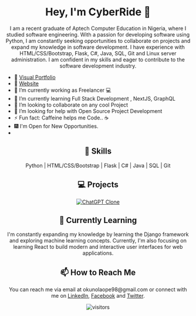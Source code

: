 <!--- Title -->
<h1 align="center">Hey, I'm CyberRide 👋</h1>
<!--- Introduction -->
<p align="center">I am a recent graduate of Aptech Computer Education in Nigeria, where I studied software engineering. With a passion for developing software using Python, I am constantly seeking opportunities to collaborate on projects and expand my knowledge in software development. I have experience with HTML/CSS/Bootstrap, Flask, C#, Java, SQL, Git and Linux server administration. I am confident in my skills and eager to contribute to the software development industry.</p>


- 🎪 [Visual Portfolio](#)
- 🚩 [Website](#)
- 🔭 I’m currently working as Freelancer 💻
- 🌱 I’m currently learning Full Stack Development , NextJS, GraphQL
- 👯 I’m looking to collaborate on any cool Project
- 🤔 I’m looking for help with Open Source Project Development 
- ⚡ Fun fact: Caffeine helps me Code.. ☕
- 🎆 I'm Open for New Opportunities.
- <!--- Skills -->
<h2 align="center">🚀 Skills</h2>
<p align="center">Python | HTML/CSS/Bootstrap | Flask | C# | Java | SQL | Git</p>

<!--- Projects -->
<h2 align="center">💻 Projects</h2>
<div align="center">
  <a href="https://github.com/CyberRide/ChatGptClone" target="_blank">
    <img src="https://github-readme-stats.vercel.app/api/pin/?username=CyberRide&repo=ChatGptClone&show_owner=true&theme=radical" alt="ChatGPT Clone">
  </a>
</div>
<!--- Currently Learning -->
<h2 align="center">🌱 Currently Learning</h2>
<p align="center">I'm constantly expanding my knowledge by learning the Django framework and exploring machine learning concepts. Currently, I'm also focusing on learning React to build modern and interactive user interfaces for web applications.</p>
<!--- How to Reach Me -->
<h2 align="center">📫 How to Reach Me</h2>
<p align="center">You can reach me via email at okunolaope98@gmail.com or connect with me on <a href="https://www.linkedin.com/in/david-okunola-51266718b/" target="_blank">LinkedIn</a>, <a href="https://facebook.com/CyberRide" target="_blank">Facebook</a> and <a href="https://twitter.com/CyberRide01" target="_blank">Twitter</a>.</p>
<!--- Visitors Badge -->
<p align="center">
  <img src="https://visitor-badge.laobi.icu/badge?page_id=CyberRide.CyberRide" alt="visitors">
</p>
